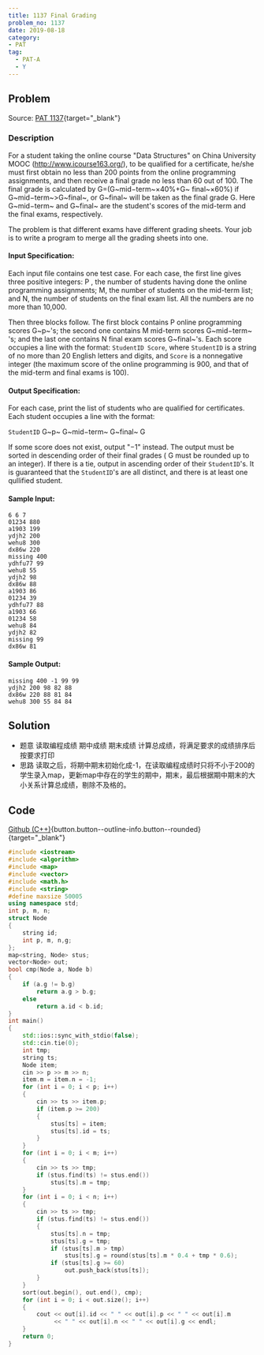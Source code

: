 ```yaml
---
title: 1137 Final Grading
problem_no: 1137
date: 2019-08-18
category:
- PAT
tag:
  - PAT-A
  - Y
---
```


<!--more-->

## Problem

Source: [PAT 1137](){target="_blank"}

### Description

For a student taking the online course "Data Structures" on China University MOOC (http://www.icourse163.org/), to be
qualified for a certificate, he/she must first obtain no less than 200 points from the online programming assignments,
and then receive a final grade no less than 60 out of 100. The final grade is calculated by G=(G~mid−term~×40%+G~
final~×60%) if G~mid−term~>G~final~, or G~final~ will be taken as the final grade G. Here G~mid−term~ and
G~final~ are the student's scores of the mid-term and the final exams, respectively.

The problem is that different exams have different grading sheets. Your job is to write a program to merge all the
grading sheets into one.

#### Input Specification:

Each input file contains one test case. For each case, the first line gives three positive integers: P , the number of
students having done the online programming assignments; M, the number of students on the mid-term list; and N, the
number of students on the final exam list. All the numbers are no more than 10,000.

Then three blocks follow. The first block contains P online programming scores G~p~'s; the second one contains M
mid-term scores G~mid−term~ 's; and the last one contains N final exam scores G~final~'s. Each score occupies a line
with the format: `StudentID Score`, where `StudentID` is a string of no more than 20 English letters and digits,
and `Score` is a nonnegative integer (the maximum score of the online programming is 900, and that of the mid-term and
final exams is 100).

#### Output Specification:

For each case, print the list of students who are qualified for certificates. Each student occupies a line with the
format:

`StudentID` G~p~ G~mid−term~ G~final~ G

If some score does not exist, output "−1" instead. The output must be sorted in descending order of their final grades (
G must be rounded up to an integer). If there is a tie, output in ascending order of their `StudentID`'s. It is
guaranteed that the `StudentID`'s are all distinct, and there is at least one qullified student.

#### Sample Input:

```text
6 6 7
01234 880
a1903 199
ydjh2 200
wehu8 300
dx86w 220
missing 400
ydhfu77 99
wehu8 55
ydjh2 98
dx86w 88
a1903 86
01234 39
ydhfu77 88
a1903 66
01234 58
wehu8 84
ydjh2 82
missing 99
dx86w 81
```

#### Sample Output:

```text
missing 400 -1 99 99
ydjh2 200 98 82 88
dx86w 220 88 81 84
wehu8 300 55 84 84
```

## Solution

- 题意 读取编程成绩 期中成绩 期末成绩 计算总成绩，将满足要求的成绩排序后按要求打印
- 思路 读取之后，将期中期末初始化成-1，在读取编程成绩时只将不小于200的学生录入map，更新map中存在的学生的期中，期末，最后根据期中期末的大小关系计算总成绩，剔除不及格的。

## Code

[Github (C++)](https://github.com/Alomerry/algorithm/blob/master/pat/a/){button.button--outline-info.button--rounded}{target="_blank"}

```cpp
#include <iostream>
#include <algorithm>
#include <map>
#include <vector>
#include <math.h>
#include <string>
#define maxsize 50005
using namespace std;
int p, m, n;
struct Node
{
    string id;
    int p, m, n,g;
};
map<string, Node> stus;
vector<Node> out;
bool cmp(Node a, Node b)
{
    if (a.g != b.g)
        return a.g > b.g;
    else
        return a.id < b.id;
}
int main()
{
    std::ios::sync_with_stdio(false);
    std::cin.tie(0);
    int tmp;
    string ts;
    Node item;
    cin >> p >> m >> n;
    item.m = item.n = -1;
    for (int i = 0; i < p; i++)
    {
        cin >> ts >> item.p;
        if (item.p >= 200)
        {
            stus[ts] = item;
            stus[ts].id = ts;
        }
    }
    for (int i = 0; i < m; i++)
    {
        cin >> ts >> tmp;
        if (stus.find(ts) != stus.end())
            stus[ts].m = tmp;
    }
    for (int i = 0; i < n; i++)
    {
        cin >> ts >> tmp;
        if (stus.find(ts) != stus.end())
        {
            stus[ts].n = tmp;
            stus[ts].g = tmp;
            if (stus[ts].m > tmp)
                stus[ts].g = round(stus[ts].m * 0.4 + tmp * 0.6);
            if (stus[ts].g >= 60)
                out.push_back(stus[ts]);
        }
    }
    sort(out.begin(), out.end(), cmp);
    for (int i = 0; i < out.size(); i++)
    {
        cout << out[i].id << " " << out[i].p << " " << out[i].m
             << " " << out[i].n << " " << out[i].g << endl;
    }
    return 0;
}
```
